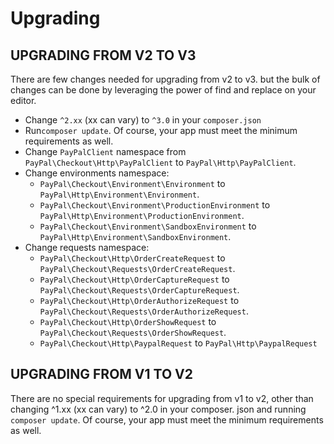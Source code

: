 # Upgrading

## UPGRADING FROM V2 TO V3

There are few changes needed for upgrading from v2 to v3. but the bulk of changes can be done by leveraging the power of
find and replace on your editor.

- Change `^2.xx` (xx can vary) to `^3.0` in your `composer.json`
- Run`composer update`. Of course, your app must meet the minimum requirements as well.
- Change `PayPalClient` namespace from `PayPal\Checkout\Http\PayPalClient` to `PayPal\Http\PayPalClient`.
- Change environments namespace:
  - `PayPal\Checkout\Environment\Environment` to `PayPal\Http\Environment\Environment`.
  - `PayPal\Checkout\Environment\ProductionEnvironment` to `PayPal\Http\Environment\ProductionEnvironment`.
  - `PayPal\Checkout\Environment\SandboxEnvironment` to `PayPal\Http\Environment\SandboxEnvironment`.
- Change requests namespace:
  - `PayPal\Checkout\Http\OrderCreateRequest` to `PayPal\Checkout\Requests\OrderCreateRequest`.
  - `PayPal\Checkout\Http\OrderCaptureRequest` to `PayPal\Checkout\Requests\OrderCaptureRequest`.
  - `PayPal\Checkout\Http\OrderAuthorizeRequest` to `PayPal\Checkout\Requests\OrderAuthorizeRequest`.
  - `PayPal\Checkout\Http\OrderShowRequest` to `PayPal\Checkout\Requests\OrderShowRequest`.
  - `PayPal\Checkout\Http\PaypalRequest` to `PayPal\Http\PaypalRequest`

## UPGRADING FROM V1 TO V2

There are no special requirements for upgrading from v1 to v2, other than changing ^1.xx \(xx can vary\) to ^2.0 in your composer. json and running `composer update`. Of course, your app must meet the minimum requirements as well.
